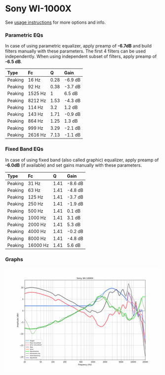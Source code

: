 # Sony WI-1000X
See [usage instructions](https://github.com/jaakkopasanen/AutoEq#usage) for more options and info.

### Parametric EQs
In case of using parametric equalizer, apply preamp of **-6.7dB** and build filters manually
with these parameters. The first 4 filters can be used independently.
When using independent subset of filters, apply preamp of **-6.5 dB**.

| Type    | Fc      |    Q | Gain    |
|:--------|:--------|:-----|:--------|
| Peaking | 16 Hz   | 0.28 | -6.9 dB |
| Peaking | 92 Hz   | 0.38 | -3.7 dB |
| Peaking | 1525 Hz | 1    | 6.5 dB  |
| Peaking | 8212 Hz | 1.53 | -4.3 dB |
| Peaking | 114 Hz  | 3.2  | 1.2 dB  |
| Peaking | 143 Hz  | 1.71 | -0.9 dB |
| Peaking | 864 Hz  | 1.25 | 1.3 dB  |
| Peaking | 999 Hz  | 3.29 | -2.1 dB |
| Peaking | 2616 Hz | 7.13 | -1.1 dB |

### Fixed Band EQs
In case of using fixed band (also called graphic) equalizer, apply preamp of **-6.0dB**
(if available) and set gains manually with these parameters.

| Type    | Fc       |    Q | Gain    |
|:--------|:---------|:-----|:--------|
| Peaking | 31 Hz    | 1.41 | -8.6 dB |
| Peaking | 63 Hz    | 1.41 | -4.8 dB |
| Peaking | 125 Hz   | 1.41 | -3.7 dB |
| Peaking | 250 Hz   | 1.41 | -1.9 dB |
| Peaking | 500 Hz   | 1.41 | 0.1 dB  |
| Peaking | 1000 Hz  | 1.41 | 3.1 dB  |
| Peaking | 2000 Hz  | 1.41 | 5.3 dB  |
| Peaking | 4000 Hz  | 1.41 | -0.2 dB |
| Peaking | 8000 Hz  | 1.41 | -4.8 dB |
| Peaking | 16000 Hz | 1.41 | 5.6 dB  |

### Graphs
![](./Sony%20WI-1000X.png)